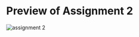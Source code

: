 # Preview of Assignment 2

![assignment 2](https://github.com/user-attachments/assets/6b02734c-4852-4217-8b5a-e966d03770ee)
